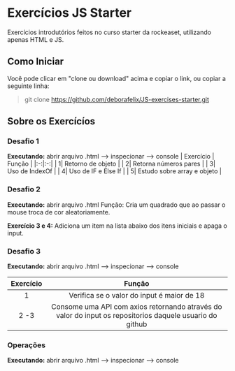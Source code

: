# Exercícios JS Starter 

Exercícios introdutórios feitos no curso starter da rockeaset, utilizando apenas HTML e JS.

## Como Iniciar 

Você pode clicar em "clone ou download" acima e copiar o link, ou copiar a seguinte linha: 
> git clone https://github.com/deborafelix/JS-exercises-starter.git

## Sobre os Exercícíos
### Desafio 1
**Executando:** abrir arquivo .html --> inspecionar --> console
| Exercício   | Função  |
|:-:|:-:|
| 1| Retorno de objeto  |
| 2| Retorna números pares  |
| 3| Uso de IndexOf  |
| 4| Uso de IF e Else If |
| 5| Estudo sobre array e objeto  |

### Desafio 2 
**Executando:** abrir arquivo .html
Função: Cria um quadrado que ao passar o mouse troca de cor aleatoriamente.

**Exercício 3 e 4:** Adiciona um item na lista abaixo dos itens iniciais e apaga o input.

### Desafio 3 
**Executando:** abrir arquivo .html --> inspecionar --> console

| Exercício  | Função  |
|:-:|:-:|
| 1  | Verifica se o valor do input é maior de 18  |
| 2 -3  | Consome uma API com axios retornando através do valor do input os repositorios daquele usuario do github  |

### Operações
**Executando:** abrir arquivo .html --> inspecionar --> console
